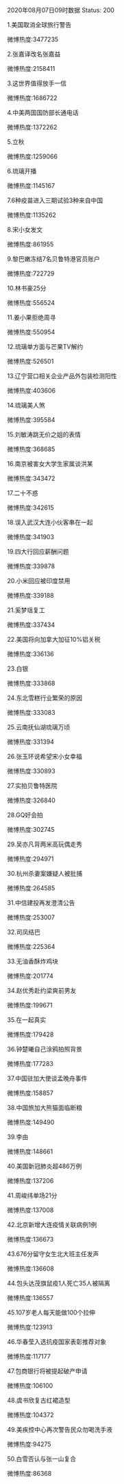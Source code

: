 2020年08月07日09时数据
Status: 200

1.美国取消全球旅行警告

微博热度:3477235

2.张嘉译改名张嘉益

微博热度:2158411

3.这世界值得放手一信

微博热度:1686722

4.中美两国国防部长通电话

微博热度:1372262

5.立秋

微博热度:1259066

6.琉璃开播

微博热度:1145167

7.6种疫苗进入三期试验3种来自中国

微博热度:1135262

8.宋小女发文

微博热度:861955

9.黎巴嫩冻结7名贝鲁特港官员账户

微博热度:722729

10.林书豪25分

微博热度:556524

11.姜小果拒绝周寻

微博热度:550954

12.琉璃单方面与芒果TV解约

微博热度:526501

13.辽宁营口相关企业产品外包装检测阳性

微博热度:403606

14.琉璃美人煞

微博热度:395584

15.刘敏涛跳无价之姐的表情

微博热度:368685

16.南京被害女大学生家属谈洪某

微博热度:343472

17.二十不惑

微博热度:342615

18.误入武汉大连小伙客串在一起

微博热度:341903

19.四大行回应薪酬问题

微博热度:339878

20.小米回应被印度禁用

微博热度:339188

21.奚梦瑶复工

微博热度:337434

22.美国将向加拿大加征10%铝关税

微博热度:336136

23.白银

微博热度:333868

24.东北雪糕行业繁荣的原因

微博热度:333083

25.云南抚仙湖琉璃万顷

微博热度:331394

26.张玉环说希望宋小女幸福

微博热度:330893

27.实拍贝鲁特医院

微博热度:326840

28.GQ好会拍

微博热度:302745

29.吴亦凡背两米高玩偶走秀

微博热度:294971

30.杭州杀妻案嫌疑人被批捕

微博热度:264585

31.中信建投再发澄清公告

微博热度:253007

32.司凤结巴

微博热度:225364

33.无油香酥炸鸡块

微博热度:201774

34.赵优秀赴约梁爽前男友

微博热度:199671

35.在一起真实

微博热度:179428

36.钟楚曦自己涂鸦拍照背景

微博热度:177283

37.中国驻加大使谈孟晚舟事件

微博热度:158857

38.中国旅加大熊猫面临断粮

微博热度:149490

39.李由

微博热度:148661

40.美国新冠肺炎超486万例

微博热度:137206

41.周峻纬单场21分

微博热度:137008

42.北京新增大连疫情关联病例1例

微博热度:136673

43.676分留守女生北大班主任发声

微博热度:136608

44.包头达茂旗鼠疫1人死亡35人被隔离

微博热度:136557

45.107岁老人每天能做100个拉伸

微博热度:123913

46.华春莹入选抗疫国家表彰推荐对象

微博热度:117177

47.包商银行将被提起破产申请

微博热度:106100

48.虞书欣复古红裙造型

微博热度:104372

49.美疾控中心再次警告民众勿喝洗手液

微博热度:94275

50.白雪否认与张一山复合

微博热度:86368

